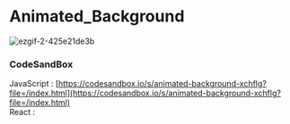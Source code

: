 # Animated_Background

![ezgif-2-425e21de3b](https://github.com/MontaKr/CSS_Practice/assets/115155803/109ed9fd-d2f0-412d-9f0f-23d3c72cfa8e)

### CodeSandBox

JavaScript : [https://codesandbox.io/s/animated-background-xchflg?file=/index.html](https://codesandbox.io/s/animated-background-xchflg?file=/index.html) \
React : []()
